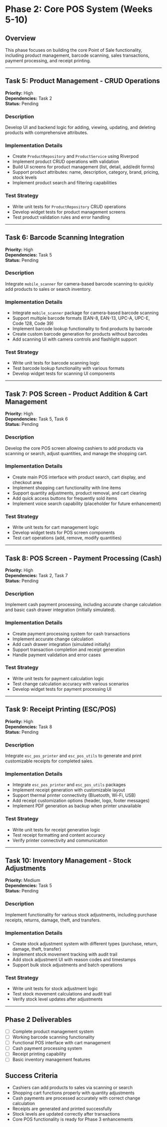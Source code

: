 # Phase 2: Core POS System (Weeks 5-10)

## Overview
This phase focuses on building the core Point of Sale functionality, including product management, barcode scanning, sales transactions, payment processing, and receipt printing.

---

## Task 5: Product Management - CRUD Operations
**Priority:** High  
**Dependencies:** Task 2  
**Status:** Pending

### Description
Develop UI and backend logic for adding, viewing, updating, and deleting products with comprehensive attributes.

### Implementation Details
- Create `ProductRepository` and `ProductService` using Riverpod
- Implement product CRUD operations with validation
- Build UI screens for product management (list, detail, add/edit forms)
- Support product attributes: name, description, category, brand, pricing, stock levels
- Implement product search and filtering capabilities

### Test Strategy
- Write unit tests for `ProductRepository` CRUD operations
- Develop widget tests for product management screens
- Test product validation rules and error handling

---

## Task 6: Barcode Scanning Integration
**Priority:** High  
**Dependencies:** Task 5  
**Status:** Pending

### Description
Integrate `mobile_scanner` for camera-based barcode scanning to quickly add products to sales or search inventory.

### Implementation Details
- Integrate `mobile_scanner` package for camera-based barcode scanning
- Support multiple barcode formats (EAN-8, EAN-13, UPC-A, UPC-E, Code 128, Code 39)
- Implement barcode lookup functionality to find products by barcode
- Create custom barcode generation for products without barcodes
- Add scanning UI with camera controls and flashlight support

### Test Strategy
- Write unit tests for barcode scanning logic
- Test barcode lookup functionality with various formats
- Develop widget tests for scanning UI components

---

## Task 7: POS Screen - Product Addition & Cart Management
**Priority:** High  
**Dependencies:** Task 5, Task 6  
**Status:** Pending

### Description
Develop the core POS screen allowing cashiers to add products via scanning or search, adjust quantities, and manage the shopping cart.

### Implementation Details
- Create main POS interface with product search, cart display, and checkout area
- Implement shopping cart functionality with line items
- Support quantity adjustments, product removal, and cart clearing
- Add quick access buttons for frequently sold items
- Implement voice search capability (placeholder for future enhancement)

### Test Strategy
- Write unit tests for cart management logic
- Develop widget tests for POS screen components
- Test cart operations (add, remove, modify quantities)

---

## Task 8: POS Screen - Payment Processing (Cash)
**Priority:** High  
**Dependencies:** Task 2, Task 7  
**Status:** Pending

### Description
Implement cash payment processing, including accurate change calculation and basic cash drawer integration (initially simulated).

### Implementation Details
- Create payment processing system for cash transactions
- Implement accurate change calculation
- Add cash drawer integration (simulated initially)
- Support transaction completion and receipt generation
- Handle payment validation and error cases

### Test Strategy
- Write unit tests for payment calculation logic
- Test change calculation accuracy with various scenarios
- Develop widget tests for payment processing UI

---

## Task 9: Receipt Printing (ESC/POS)
**Priority:** High  
**Dependencies:** Task 8  
**Status:** Pending

### Description
Integrate `esc_pos_printer` and `esc_pos_utils` to generate and print customizable receipts for completed sales.

### Implementation Details
- Integrate `esc_pos_printer` and `esc_pos_utils` packages
- Implement receipt generation with customizable layout
- Support thermal printer connectivity (Bluetooth, Wi-Fi, USB)
- Add receipt customization options (header, logo, footer messages)
- Implement PDF generation as backup when printer unavailable

### Test Strategy
- Write unit tests for receipt generation logic
- Test receipt formatting and content accuracy
- Verify printer connectivity and communication

---

## Task 10: Inventory Management - Stock Adjustments
**Priority:** Medium  
**Dependencies:** Task 5  
**Status:** Pending

### Description
Implement functionality for various stock adjustments, including purchase receipts, returns, damage, theft, and transfers.

### Implementation Details
- Create stock adjustment system with different types (purchase, return, damage, theft, transfer)
- Implement stock movement tracking with audit trail
- Add stock adjustment UI with reason codes and timestamps
- Support bulk stock adjustments and batch operations

### Test Strategy
- Write unit tests for stock adjustment logic
- Test stock movement calculations and audit trail
- Verify stock level updates after adjustments

---

## Phase 2 Deliverables
- [ ] Complete product management system
- [ ] Working barcode scanning functionality
- [ ] Functional POS interface with cart management
- [ ] Cash payment processing system
- [ ] Receipt printing capability
- [ ] Basic inventory management features

## Success Criteria
- Cashiers can add products to sales via scanning or search
- Shopping cart functions properly with quantity adjustments
- Cash payments are processed accurately with correct change calculation
- Receipts are generated and printed successfully
- Stock levels are updated correctly after transactions
- Core POS functionality is ready for Phase 3 enhancements
